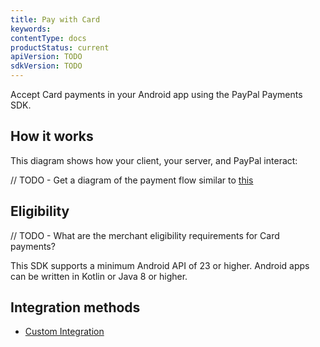 ```yaml
---
title: Pay with Card
keywords: 
contentType: docs
productStatus: current
apiVersion: TODO
sdkVersion: TODO
---
```


Accept Card payments in your Android app using the PayPal Payments SDK.

## How it works

This diagram shows how your client, your server, and PayPal interact:

// TODO - Get a diagram of the payment flow similar to [this](https://developer.paypal.com/braintree/docs/start/overview#how-it-works)

## Eligibility

// TODO - What are the merchant eligibility requirements for Card payments?

This SDK supports a minimum Android API of 23 or higher.
Android apps can be written in Kotlin or Java 8 or higher.

## Integration methods

- [Custom Integration](integration.md)

